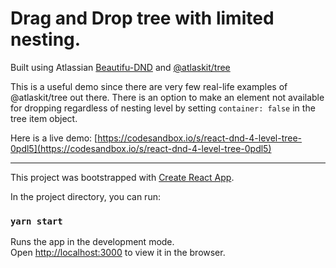 # Drag and Drop tree with limited nesting.

Built using Atlassian [Beautifu-DND](https://github.com/atlassian/react-beautiful-dnd) and [@atlaskit/tree](https://atlaskit.atlassian.com/packages/core/tree)

This is a useful demo since there are very few real-life examples of @atlaskit/tree out there.
There is an option to make an element not available for dropping regardless of nesting level by setting `container: false` in the tree item object.

Here is a live demo: [https://codesandbox.io/s/react-dnd-4-level-tree-0pdl5](https://codesandbox.io/s/react-dnd-4-level-tree-0pdl5)

----

This project was bootstrapped with [Create React App](https://github.com/facebook/create-react-app).

In the project directory, you can run:

### `yarn start`

Runs the app in the development mode.<br />
Open [http://localhost:3000](http://localhost:3000) to view it in the browser.
